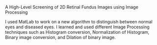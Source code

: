 A High-Level Screening of 2D Retinal Fundus Images using Image Processing 

I used MatLab to work on a new algorithm to distinguish between normal eyes and diseased eyes. 
I learned and used different Image Processing techniques such as Histogram conversion, Normalization of Histogram, 
Binary image conversion, and Dilation of binary image.

